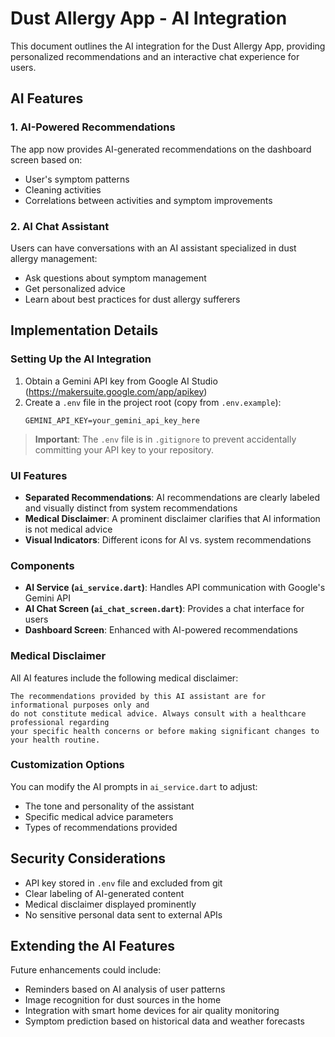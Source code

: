 # Dust Allergy App - AI Integration

This document outlines the AI integration for the Dust Allergy App, providing personalized recommendations and an interactive chat experience for users.

## AI Features

### 1. AI-Powered Recommendations

The app now provides AI-generated recommendations on the dashboard screen based on:

- User's symptom patterns
- Cleaning activities
- Correlations between activities and symptom improvements

### 2. AI Chat Assistant

Users can have conversations with an AI assistant specialized in dust allergy management:

- Ask questions about symptom management
- Get personalized advice
- Learn about best practices for dust allergy sufferers

## Implementation Details

### Setting Up the AI Integration

1. Obtain a Gemini API key from Google AI Studio (https://makersuite.google.com/app/apikey)
2. Create a `.env` file in the project root (copy from `.env.example`):
   ```
   GEMINI_API_KEY=your_gemini_api_key_here
   ```

> **Important**: The `.env` file is in `.gitignore` to prevent accidentally committing your API key to your repository.

### UI Features

- **Separated Recommendations**: AI recommendations are clearly labeled and visually distinct from system recommendations
- **Medical Disclaimer**: A prominent disclaimer clarifies that AI information is not medical advice
- **Visual Indicators**: Different icons for AI vs. system recommendations

### Components

- **AI Service (`ai_service.dart`)**: Handles API communication with Google's Gemini API
- **AI Chat Screen (`ai_chat_screen.dart`)**: Provides a chat interface for users
- **Dashboard Screen**: Enhanced with AI-powered recommendations

### Medical Disclaimer

All AI features include the following medical disclaimer:

```
The recommendations provided by this AI assistant are for informational purposes only and
do not constitute medical advice. Always consult with a healthcare professional regarding
your specific health concerns or before making significant changes to your health routine.
```

### Customization Options

You can modify the AI prompts in `ai_service.dart` to adjust:

- The tone and personality of the assistant
- Specific medical advice parameters
- Types of recommendations provided

## Security Considerations

- API key stored in `.env` file and excluded from git
- Clear labeling of AI-generated content
- Medical disclaimer displayed prominently
- No sensitive personal data sent to external APIs

## Extending the AI Features

Future enhancements could include:

- Reminders based on AI analysis of user patterns
- Image recognition for dust sources in the home
- Integration with smart home devices for air quality monitoring
- Symptom prediction based on historical data and weather forecasts
